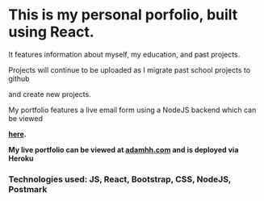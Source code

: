 <h1> This is my personal porfolio, built using React. </h1>
<p> It features information about myself, my education, and past projects.</p>
<p> Projects will continue to be uploaded as I migrate past school projects to github </p>
<p> and create new projects.</p>
<p> My portfolio features a live email form using a NodeJS backend which can be viewed</p>
<p> <strong><a href="https://github.com/adamhh/my-react-profile-backend">here</a>.</p>
<p> My live portfolio can be viewed at <strong><a href="adamhh.com">adamhh.com</a></strong> and is deployed via Heroku</p>
<h3> Technologies used: JS, React, Bootstrap, CSS, NodeJS, Postmark </h3>

